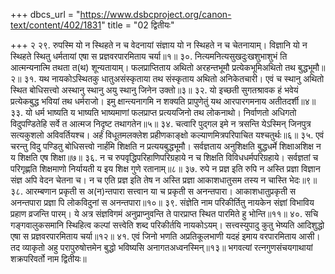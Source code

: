 +++
dbcs_url = "https://www.dsbcproject.org/canon-text/content/402/1831"
title = "02 द्वितीयः"

+++
२
२९. रुपस्मि यो न स्थिहते न च वेदनायां 
संज्ञाय यो न स्थिहते न च चेतनायाम्।
विज्ञानि यो न स्थिहते स्थितु धर्मतायां
एषा स प्रज्ञवरपारमिताय चर्या॥१॥
३०. नित्यमनित्यसुखदुःखशुभाशुभं ति 
आत्मन्यनात्मि तथता त(थ) शून्यतायाम्।
फलप्राप्तिताय अथितो अरहन्तभूमौ
प्रत्येकभूमि‍अथितो तथ बुद्धभूमौ॥२॥
३१. यथ नायकोऽस्थितकु धातु‍असंस्कृताया
तथ संस्कृताय अथितो अनिकेतचारी।
एवं च स्थानु अथितो स्थित बोधिसत्त्वो 
अस्थानु स्थानु अयु स्थानु जिनेन उक्तो॥३॥
३२. यो इच्छती सुगतश्रावक हं भवेयं 
प्रत्येकबुद्ध भवियां तथ धर्मराजो।
इमु क्षान्त्यनागमि न शक्यति प्रापुणेतुं
यथ आरपारगमनाय अतीतदर्शी॥४॥
३३. यो धर्म भाष्यति य भाष्यति भाष्यमाणां
फलप्राप्त प्रत्ययजिनो तथ लोकनाथो।
निर्वाणतो अधिगतो विदुपण्डितेहि
सर्वे त आत्मज निदृष्ट तथागतेन॥५॥
३४. चत्वारि पुद्गल इमे न त्रसन्ति येऽस्मिन् 
जिनपुत्र सत्यकुशलो अविवर्तियश्च।
अर्हं विधूतमलक्लेश प्रहीणकाङ्क्षो 
कल्याणमित्रपरिपाचित यश्चतुर्थः॥६॥
३५. एवं चरन्तु विदु पण्डितु बोधिसत्त्वो
नार्हंमि शिक्षति न प्रत्ययबुद्धभूमौ।
सर्वज्ञताय अनुशिक्षति बुद्धधर्मे
शिक्षा‍अशिक्ष न य शिक्षति एष शिक्षा॥७॥
३६. न च रुपवृद्धिपरिहाणिपरिग्रहाये
न च शिक्षति विविधधर्मपरिग्रहाये।
सर्वज्ञतां च परिगृह्णति शिक्षमाणो 
निर्यायती य इय शिक्ष गुणे रतानाम्॥८॥
३७. रुपे न प्रज्ञ इति रुपि न अस्ति प्रज्ञा
विज्ञान संज्ञ अपि वेदन चेतना च।
न च एति प्रज्ञ इति तेष न अस्ति प्रज्ञा
आकाशधातुसम तस्य न चास्ति भेदः॥९॥
३८. आरम्बणान प्रकृती स अ(न)न्तपारा
सत्त्वान या च प्रकृती स अनन्तपारा।
आकाशधातुप्रकृती स अनन्तपारा
प्रज्ञा पि लोकविदुनां स अनन्तपारा॥१०॥
३९. संज्ञेति नाम परिकीर्तितु नायकेन 
संज्ञां विभाविय प्रहाण व्रजन्ति पारम्।
ये अत्र संज्ञविगमं अनुप्राप्नुवन्ति
ते पारप्राप्त स्थित पारमिते हु भोन्ति॥११॥
४०. सचि गङ्गवालुकसमानि स्थिहित्व कल्पां 
सत्त्वेति शब्द परिकीर्तयि नायकोऽयम्।
सत्त्वस्युपादु कुतु भेष्यति आदिशुद्धो
एषा स प्रज्ञवरपारमिताय चर्या॥१२॥
४१. एवं जिनो भणति अप्रतिकूलभाणी 
यदहं इमाय वरपारमिताय आसी।
तद व्याकृतो अहु परापुरुषोत्तमेन
बुद्धो भविष्यसि अनागत‍अध्वनस्मिन्॥१३॥
भगवत्यां रत्नगुणसंचयगाथायां शक्रपरिवर्तो नाम द्वितीयः॥
